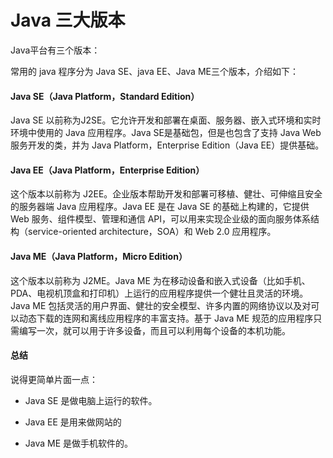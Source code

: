 # Java 三大版本

Java平台有三个版本：

常用的 java 程序分为  Java SE、java EE、Java ME三个版本，介绍如下：

#### Java SE（Java Platform，Standard Edition）

Java SE 以前称为J2SE。它允许开发和部署在桌面、服务器、嵌入式环境和实时环境中使用的 Java 应用程序。Java SE是基础包，但是也包含了支持 Java Web 服务开发的类，并为 Java Platform，Enterprise Edition（Java EE）提供基础。

#### Java EE（Java Platform，Enterprise Edition）

这个版本以前称为 J2EE。企业版本帮助开发和部署可移植、健壮、可伸缩且安全的服务器端 Java 应用程序。Java EE 是在 Java SE 的基础上构建的，它提供 Web 服务、组件模型、管理和通信 API，可以用来实现企业级的面向服务体系结构（service-oriented architecture，SOA）和 Web 2.0 应用程序。

#### Java ME（Java Platform，Micro Edition）

这个版本以前称为 J2ME。Java ME 为在移动设备和嵌入式设备（比如手机、PDA、电视机顶盒和打印机）上运行的应用程序提供一个健壮且灵活的环境。Java ME 包括灵活的用户界面、健壮的安全模型、许多内置的网络协议以及对可以动态下载的连网和离线应用程序的丰富支持。基于 Java ME 规范的应用程序只需编写一次，就可以用于许多设备，而且可以利用每个设备的本机功能。

#### 总结

说得更简单片面一点：

- Java SE 是做电脑上运行的软件。

- Java EE 是用来做网站的

- Java ME 是做手机软件的。